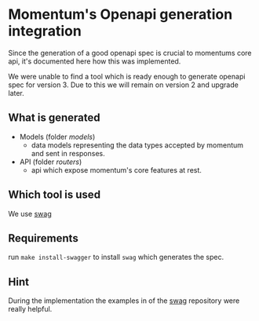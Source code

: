 # Momentum's Openapi generation integration

Since the generation of a good openapi spec is crucial to momentums core api, it's documented here how this was implemented.

We were unable to find a tool which is ready enough to generate openapi spec for version 3. Due to this we will remain on version 2 and upgrade later.

## What is generated

- Models (folder *models*)
    - data models representing the data types accepted by momentum and sent in responses.
- API (folder *routers*)
    - api which expose momentum's core features at rest.

## Which tool is used

We use [swag](https://github.com/swaggo/swag)

## Requirements

run `make install-swagger` to install `swag` which generates the spec.

## Hint

During the implementation the examples in of the [swag](https://github.com/swaggo/swag) repository were really helpful.
